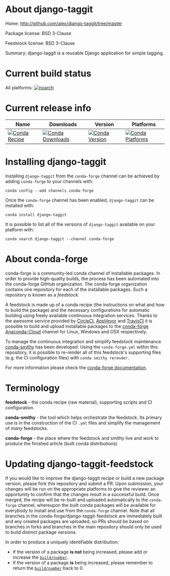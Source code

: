 About django-taggit
===================

Home: http://github.com/alex/django-taggit/tree/master

Package license: BSD 3-Clause

Feedstock license: BSD 3-Clause

Summary: django-taggit is a reusable Django application for simple tagging.



Current build status
====================

All platforms:
[![noarch](https://img.shields.io/circleci/project/github/conda-forge/django-taggit-feedstock/master.svg?label=noarch)](https://circleci.com/gh/conda-forge/django-taggit-feedstock)

Current release info
====================

| Name | Downloads | Version | Platforms |
| --- | --- | --- | --- |
| [![Conda Recipe](https://img.shields.io/badge/recipe-django--taggit-green.svg)](https://anaconda.org/conda-forge/django-taggit) | [![Conda Downloads](https://img.shields.io/conda/dn/conda-forge/django-taggit.svg)](https://anaconda.org/conda-forge/django-taggit) | [![Conda Version](https://img.shields.io/conda/vn/conda-forge/django-taggit.svg)](https://anaconda.org/conda-forge/django-taggit) | [![Conda Platforms](https://img.shields.io/conda/pn/conda-forge/django-taggit.svg)](https://anaconda.org/conda-forge/django-taggit) |

Installing django-taggit
========================

Installing `django-taggit` from the `conda-forge` channel can be achieved by adding `conda-forge` to your channels with:

```
conda config --add channels conda-forge
```

Once the `conda-forge` channel has been enabled, `django-taggit` can be installed with:

```
conda install django-taggit
```

It is possible to list all of the versions of `django-taggit` available on your platform with:

```
conda search django-taggit --channel conda-forge
```


About conda-forge
=================

conda-forge is a community-led conda channel of installable packages.
In order to provide high-quality builds, the process has been automated into the
conda-forge GitHub organization. The conda-forge organization contains one repository
for each of the installable packages. Such a repository is known as a *feedstock*.

A feedstock is made up of a conda recipe (the instructions on what and how to build
the package) and the necessary configurations for automatic building using freely
available continuous integration services. Thanks to the awesome service provided by
[CircleCI](https://circleci.com/), [AppVeyor](https://www.appveyor.com/)
and [TravisCI](https://travis-ci.org/) it is possible to build and upload installable
packages to the [conda-forge](https://anaconda.org/conda-forge)
[Anaconda-Cloud](https://anaconda.org/) channel for Linux, Windows and OSX respectively.

To manage the continuous integration and simplify feedstock maintenance
[conda-smithy](https://github.com/conda-forge/conda-smithy) has been developed.
Using the ``conda-forge.yml`` within this repository, it is possible to re-render all of
this feedstock's supporting files (e.g. the CI configuration files) with ``conda smithy rerender``.

For more information please check the [conda-forge documentation](https://conda-forge.org/docs/).

Terminology
===========

**feedstock** - the conda recipe (raw material), supporting scripts and CI configuration.

**conda-smithy** - the tool which helps orchestrate the feedstock.
                   Its primary use is in the construction of the CI ``.yml`` files
                   and simplify the management of *many* feedstocks.

**conda-forge** - the place where the feedstock and smithy live and work to
                  produce the finished article (built conda distributions)


Updating django-taggit-feedstock
================================

If you would like to improve the django-taggit recipe or build a new
package version, please fork this repository and submit a PR. Upon submission,
your changes will be run on the appropriate platforms to give the reviewer an
opportunity to confirm that the changes result in a successful build. Once
merged, the recipe will be re-built and uploaded automatically to the
`conda-forge` channel, whereupon the built conda packages will be available for
everybody to install and use from the `conda-forge` channel.
Note that all branches in the conda-forge/django-taggit-feedstock are
immediately built and any created packages are uploaded, so PRs should be based
on branches in forks and branches in the main repository should only be used to
build distinct package versions.

In order to produce a uniquely identifiable distribution:
 * If the version of a package **is not** being increased, please add or increase
   the [``build/number``](https://conda.io/docs/user-guide/tasks/build-packages/define-metadata.html#build-number-and-string).
 * If the version of a package **is** being increased, please remember to return
   the [``build/number``](https://conda.io/docs/user-guide/tasks/build-packages/define-metadata.html#build-number-and-string)
   back to 0.
